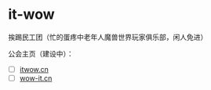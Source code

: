 # it-wow
挨踢民工团（忙的蛋疼中老年人魔兽世界玩家俱乐部，闲人免进）

公会主页（建设中）：
- [ ] [itwow.cn](itwow.cn)
- [ ] [wow-it.cn](wow-it.cn)
